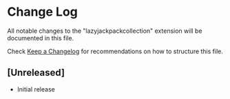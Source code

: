 # Change Log

All notable changes to the "lazyjackpackcollection" extension will be documented in this file.

Check [Keep a Changelog](http://keepachangelog.com/) for recommendations on how to structure this file.

## [Unreleased]

- Initial release
